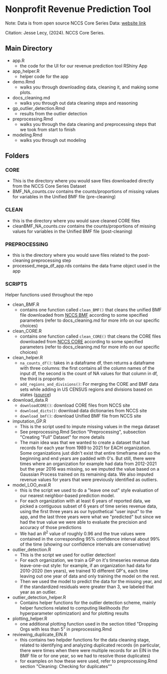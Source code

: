 # Nonprofit Revenue Prediction Tool

Note: Data is from open source NCCS Core Series Data: [website link](https://nccs.urban.org/nccs/datasets/core/) 

Citation: Jesse Lecy, (2024). NCCS Core Series.

## Main Directory
* app.R
  * the code for the UI for our revenue prediction tool RShiny App
* app_helper.R 
  * helper code for the app 
* demo.Rmd
  * walks you through downloading data, cleaning it, and making some plots.
* docs_cleaning.md
  * walks you through out data cleaning steps and reasoning
* gp_outlier_detection.Rmd 
  * results from the outlier detection
* preprocessing.Rmd
  * walks you through the data cleaning and preprocessing steps that we took from start to finish
* modeling.Rmd
  * walks you through out modeling

## Folders

### CORE
* This is the directory where you would save files downloaded directly from the NCCS Core Series Dataset
* BMF_NA_counts.csv contains the counts/proportions of missing values for variables in the Unified BMF file (pre-cleaning)
      
### CLEAN 
* this is the directory where you would save cleaned CORE files
* cleanBMF_NA_counts.csv contains the counts/proportions of missing values for variables in the Unified BMF file (post-cleaning)
      
### PREPROCESSING
* this is the directory where you would save files related to the post-cleaning preprocessing step
* processed_mega_df_app.rds contains the data frame object used in the app
      
### SCRIPTS
Helper functions used throughout the repo

* clean_BMF.R
  * contains one function called `clean_BMF()` that cleans the unified BMF file downloaded from [NCCS BMF](https://nccs.urban.org/nccs/datasets/bmf/) according to some specified parameters (refer to docs_cleaning.md for more info on our specific choices)
* clean_CORE.R
  * contains one function called `clean_CORE()` that cleans the CORE files downloaded from [NCCS CORE](https://nccs.urban.org/nccs/catalogs/catalog-core.html) according to some specified parameters (refer to docs_cleaning.md for more info on our specific choices)
* clean_helper.R
  * `na_counts_df()`: takes in a dataframe df, then returns a dataframe with three columns: the first contains all the column names of the input df, the second is the count of NA values for that column in df, the third is proportion
  * `add_regions_and_divisions()`: For merging the CORE and BMF data sets while adding in US CENSUS regions and divisions based on states ([source](https://www2.census.gov/geo/pdfs/maps-data/maps/reference/us_regdiv.pdf))
* download_data.R
  * `downloadCORE()`: download CORE files from NCCS site
  * `download_dicts()`: download data dictionaries from NCCS site
  * `download_bmf()`: download Unified BMF file from NCCS site
* imputation_GP.R
  * This is the script used to impute missing values in the mega dataset
  * See preprocessing.Rmd Section "Preprocessing", subsection "Creating "Full" Dataset" for more details
  * The main idea was that we wanted to create a dataset that had records for each year from 1989 to 2021 for EACH organization. Some organizations just didn't exist that entire timeframe and so the beginning and end years are padded with 0's. But still, there were times where an organization for example had data from 2012-2021 but the year 2016 was missing, so we imputed the value based on a Gaussian Process trained on its remaining data. We also imputed revenue values for years that were previously identified as outliers. 
* model_LOO_eval.R
  * this is the script we used to do a "leave one out" style evaluation of our nearest neighbor-based prediction model.
  * For each organization with at least 6 years of reported data, we picked a contiguous subset of 6 years of time series revenue data, using the first three years as our hypothetical "user input" to the app, and the last three years were what we "predicted" but since we had the true value we were able to evaluate the precision and accuracy of those predictions
  * We had an $R^2$ value of roughly 0.96 and the true values were contained in the corresponding 95% confidence interval about 99% of the time (showing our confidence intervals are conservative)
* outlier_detection.R
  * This is the script we used for outlier detection!
  * For each organization, we train a GP on it's timeseries revenue data leave-one-out style: for example, if an organization had data for 2010-2020 (ten years), we trained 10 different GP's, each time leaving out one year of data and only training the model on the rest.
  * Then we used the model to predict the data for the missing year, and if the standardized residuals were greater than 3, we labeled that year as an outlier.
* outlier_detection_helper.R
  * Contains helper functions for the outlier detection scheme, mainly helper functions related to computing likelihoods (for hyperparameter optimization) and for plotting results
* plotting_helper.R
  * one additional plotting function used in the section titled "Dropping Orgs with less than 5" in preprocessing.Rmd
* reviewing_duplicate_EIN.R
  * this contains two helpder functions for the data cleaning stage, related to identifying and analyzing duplicated records (in particular, there were times when there were multiple records for an EIN in the BMF file or for one year, so we had to resolve those duplicates)
  * for examples on how these were used, refer to preprocessing.Rmd section "Cleaning: Checking for duplicates""
